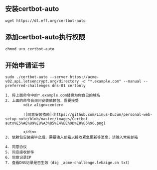 
## 安装certbot-auto
    wget https://dl.eff.org/certbot-auto
## 添加certbot-auto执行权限
    chmod u+x certbot-auto
## 开始申请证书
    sudo ./certbot-auto --server https://acme-v02.api.letsencrypt.org/directory -d "*.example.com" --manual --preferred-challenges dns-01 certonly

    1. 将上面命令中的*.example.com替换为你自己的域名
    2. 上面的命令会询问安装依赖包，需要接受
            <div align=center>

            ![同意安装依赖](https://github.com/Linus-DuJun/personal-web-setup-note/blob/master/images/Certbot-auto%E5%AE%89%E8%A3%85%E4%BE%9D%E8%B5%96.png)

            </div>
    3. 依赖包安装完毕之后，需要输入邮箱以接收紧急更新等消息，请输入常用邮箱

    4. 同意协议
    5. 同意接收邮件
    6. 同意记录IP
    7. 查看DNS记录是否生效（dig _acme-challenge.lvbaige.cn txt）
